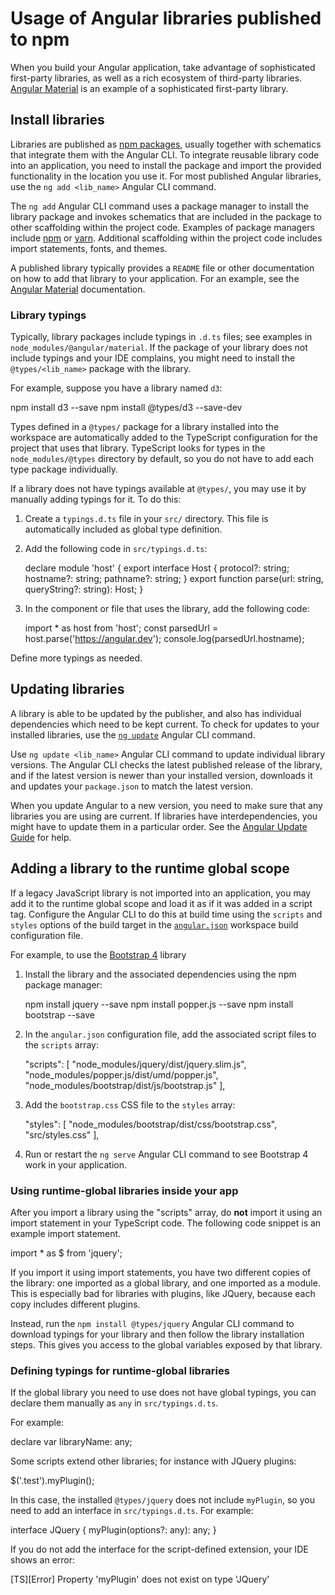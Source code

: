 # Usage of Angular libraries published to npm

When you build your Angular application, take advantage of sophisticated first-party libraries, as well as a rich ecosystem of third-party libraries.
[Angular Material][AngularMaterialMain] is an example of a sophisticated first-party library.

## Install libraries

Libraries are published as [npm packages][GuideNpmPackages], usually together with schematics that integrate them with the Angular CLI.
To integrate reusable library code into an application, you need to install the package and import the provided functionality in the location you use it.
For most published Angular libraries, use the `ng add <lib_name>` Angular CLI command.

The `ng add` Angular CLI command uses a package manager to install the library package and invokes schematics that are included in the package to other scaffolding within the project code.
Examples of package managers include [npm][NpmjsMain] or [yarn][YarnpkgMain].
Additional scaffolding within the project code includes import statements, fonts, and themes.

A published library typically provides a `README` file or other documentation on how to add that library to your application.
For an example, see the [Angular Material][AngularMaterialMain] documentation.

### Library typings

Typically, library packages include typings in `.d.ts` files; see examples in `node_modules/@angular/material`.
If the package of your library does not include typings and your IDE complains, you might need to install the `@types/<lib_name>` package with the library.

For example, suppose you have a library named `d3`:

<docs-code language="shell">

npm install d3 --save
npm install @types/d3 --save-dev

</docs-code>

Types defined in a `@types/` package for a library installed into the workspace are automatically added to the TypeScript configuration for the project that uses that library.
TypeScript looks for types in the `node_modules/@types` directory by default, so you do not have to add each type package individually.

If a library does not have typings available at `@types/`, you may use it by manually adding typings for it.
To do this:

1. Create a `typings.d.ts` file in your `src/` directory.
    This file is automatically included as global type definition.

1. Add the following code in `src/typings.d.ts`:

    <docs-code language="typescript">

    declare module 'host' {
      export interface Host {
        protocol?: string;
        hostname?: string;
        pathname?: string;
      }
      export function parse(url: string, queryString?: string): Host;
    }

    </docs-code>

1. In the component or file that uses the library, add the following code:

    <docs-code language="typescript">

    import * as host from 'host';
    const parsedUrl = host.parse('https://angular.dev');
    console.log(parsedUrl.hostname);

    </docs-code>

Define more typings as needed.

## Updating libraries

A library is able to be updated by the publisher, and also has individual dependencies which need to be kept current.
To check for updates to your installed libraries, use the [`ng update`][CliUpdate] Angular CLI command.

Use `ng update <lib_name>` Angular CLI command to update individual library versions.
The Angular CLI checks the latest published release of the library, and if the latest version is newer than your installed version, downloads it and updates your `package.json` to match the latest version.

When you update Angular to a new version, you need to make sure that any libraries you are using are current.
If libraries have interdependencies, you might have to update them in a particular order.
See the [Angular Update Guide][AngularUpdateMain] for help.

## Adding a library to the runtime global scope

If a legacy JavaScript library is not imported into an application, you may add it to the runtime global scope and load it as if it was added in a script tag.
Configure the Angular CLI to do this at build time using the `scripts` and `styles` options of the build target in the [`angular.json`][GuideWorkspaceConfig] workspace build configuration file.

For example, to use the [Bootstrap 4][GetbootstrapDocs40GettingStartedIntroduction] library

1. Install the library and the associated dependencies using the npm package manager:

    <docs-code language="shell">

    npm install jquery --save
    npm install popper.js --save
    npm install bootstrap --save

    </docs-code>

1. In the `angular.json` configuration file, add the associated script files to the `scripts` array:

    <docs-code language="json">

    "scripts": [
      "node_modules/jquery/dist/jquery.slim.js",
      "node_modules/popper.js/dist/umd/popper.js",
      "node_modules/bootstrap/dist/js/bootstrap.js"
    ],

    </docs-code>

1. Add the `bootstrap.css` CSS file to the `styles` array:

    <docs-code language="css">

    "styles": [
      "node_modules/bootstrap/dist/css/bootstrap.css",
      "src/styles.css"
    ],

    </docs-code>

1. Run or restart the `ng serve` Angular CLI command to see Bootstrap 4 work in your application.

### Using runtime-global libraries inside your app

After you import a library using the "scripts" array, do **not** import it using an import statement in your TypeScript code.
The following code snippet is an example import statement.

<docs-code language="typescript">

import * as $ from 'jquery';

</docs-code>

If you import it using import statements, you have two different copies of the library: one imported as a global library, and one imported as a module.
This is especially bad for libraries with plugins, like JQuery, because each copy includes different plugins.

Instead, run the `npm install @types/jquery` Angular CLI command to download typings for your library and then follow the library installation steps.
This gives you access to the global variables exposed by that library.

### Defining typings for runtime-global libraries

If the global library you need to use does not have global typings, you can declare them manually as `any` in `src/typings.d.ts`.

For example:

<docs-code language="typescript">

declare var libraryName: any;

</docs-code>

Some scripts extend other libraries; for instance with JQuery plugins:

<docs-code language="typescript">

$('.test').myPlugin();

</docs-code>

In this case, the installed `@types/jquery` does not include `myPlugin`, so you need to add an interface in `src/typings.d.ts`.
For example:

<docs-code language="typescript">

interface JQuery {
  myPlugin(options?: any): any;
}

</docs-code>

If you do not add the interface for the script-defined extension, your IDE shows an error:

<docs-code language="text">

[TS][Error] Property 'myPlugin' does not exist on type 'JQuery'

</docs-code>

[CliUpdate]: cli/update "ng update | CLI |Angular"

[GuideNpmPackages]: reference/configs/npm-packages "Workspace npm dependencies | Angular"

[GuideWorkspaceConfig]: reference/configs/workspace-config "Angular workspace configuration | Angular"

[Resources]: resources "Explore Angular Resources | Angular"

[AngularMaterialMain]: https://material.angular.dev "Angular Material | Angular"

[AngularUpdateMain]: https://angular.dev/update-guide "Angular Update Guide | Angular"

[GetbootstrapDocs40GettingStartedIntroduction]: https://getbootstrap.com/docs/4.0/getting-started/introduction "Introduction | Bootstrap"

[NpmjsMain]: https://www.npmjs.com "npm"

[YarnpkgMain]: https://yarnpkg.com " Yarn"
